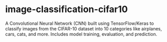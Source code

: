 # image-classification-cifar10
A Convolutional Neural Network (CNN) built using TensorFlow/Keras to classify images from the CIFAR-10 dataset into 10 categories like airplanes, cars, cats, and more. Includes model training, evaluation, and prediction.
